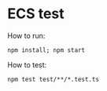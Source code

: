 # ECS test

How to run:

```npm install; npm start```

How to test:

```npm test test/**/*.test.ts```